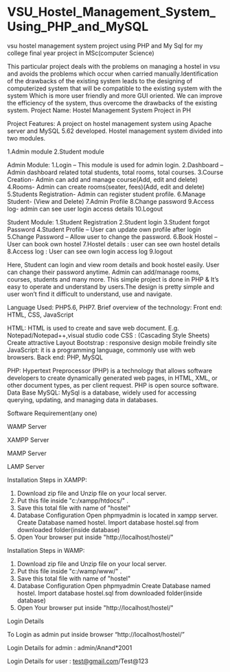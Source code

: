 # VSU_Hostel_Management_System_Using_PHP_and_MySQL
vsu hostel management system project using PHP and My Sql for my college final year project in MSc(computer Science)

This particular project deals with the problems on managing a hostel in vsu and avoids the problems which occur when carried manually.Identification of the drawbacks of the existing system leads to the designing of computerized system that will be compatible to the existing system with the system Which is more user friendly and more GUI oriented. We can improve the efficiency of the system, thus overcome the drawbacks of the existing system.
Project Name:	Hostel Management System Project in PH

Project Features:
A project on hostel management system using Apache server and MySQL 5.62 developed. Hostel management system divided into two modules.

1.Admin module
2.Student module

Admin Module:
1.Login – This module is used for admin login.
2.Dashboard – Admin dashboard related total students, total rooms, total courses.
3.Course Creation- Admin can add and manage course(Add, edit and delete)
4.Rooms- Admin can create rooms(seater, fees)(Add, edit and delete)
5.Students Registration- Admin can register student profile.
6.Manage Student- (View and Delete)
7.Admin Profile
8.Change password
9.Access log- admin can see user login access details
10.Logout

Student Module:
1.Student Registration
2.Student login
3.Student forgot Password
4.Student Profile – User can update own profile after login
5.Change Password – Allow user to change the password.
6.Book Hostel – User can book own hostel
7.Hostel details : user can see own hostel details
8.Access log : User can see own login access log
9.logout

Here, Student can login and view room details and book hostel easily. User can change their password anytime. Admin can add/manage rooms, courses, students and many more. This simple project is done in PHP & It’s easy to operate and understand by users.The design is pretty simple and user won’t find it difficult to understand, use and navigate.

Language Used:	PHP5.6, PHP7.
Brief overview of the technology:
Front end: HTML, CSS, JavaScript

HTML: HTML is used to create and save web document. E.g. Notepad/Notepad++,visual studio code
CSS : (Cascading Style Sheets) Create attractive Layout
Bootstrap : responsive design mobile freindly site
JavaScript: it is a programming language, commonly use with web browsers.
Back end: PHP, MySQL

PHP: Hypertext Preprocessor (PHP) is a technology that allows software developers to create dynamically generated web pages, in HTML, XML, or other document types, as per client request. PHP is open source software.
Data Base MySQL: MySql is a database, widely used for accessing querying, updating, and managing data in databases.

Software Requirement(any one)

WAMP Server

XAMPP Server

MAMP Server

LAMP Server


Installation Steps in XAMPP:

1. Download zip file and Unzip file on your local server.
2. Put this file inside "c:/xampp/htdocs/" .
4. Save this total file with name of "hostel"
5. Database Configuration
Open phpmyadmin is located in xampp server.
Create Database named hostel.
Import database hostel.sql from downloaded folder(inside database)
6. Open Your browser put inside "http://localhost/hostel/"

Installation Steps in WAMP:

1. Download zip file and Unzip file on your local server.
2. Put this file inside "c:/wamp/www/" .
3.  Save this total file with name of "hostel"
4. Database Configuration
Open phpmyadmin
Create Database named hostel.
Import database hostel.sql from downloaded folder(inside database)
6. Open Your browser put inside "http://localhost/hostel/"

Login Details

To Login as admin put inside browser “http://localhost/hostel/”

Login Details for admin : admin/Anand*2001

Login Details for user : test@gmail.com/Test@123
